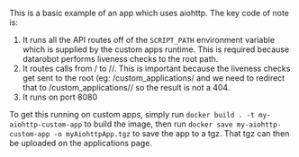This is a basic example of an app which uses aiohttp. The key code of note is:
1. It runs all the API routes off of the `SCRIPT_PATH` environment variable which is supplied by the custom apps runtime.
This is required because datarobot performs liveness checks to the root path.
2. It routes calls from /<route> to /<route>/. This is important because the liveness checks get sent to the root (eg:
/custom_applications/<id> and we need to redirect that to /custom_applications/<id>/ so the result is not a 404.
3. It runs on port 8080

To get this running on custom apps, simply run `docker build . -t my-aiohttp-custom-app` to build the image, then run
`docker save my-aiohttp-custom-app -o myAiohttpApp.tgz` to save the app to a tgz. That tgz can then be uploaded on the
applications page.
